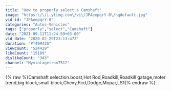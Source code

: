 ```yaml
---
title: "How to properly select a Camshaft"
image: "https:\/\/i.ytimg.com\/vi\/JPAeepqrY-0\/hqdefault.jpg"
vid_id: "JPAeepqrY-0"
categories: "Autos-Vehicles"
tags: ["properly","select","Camshaft"]
date: "2021-09-11T11:24:59+03:00"
vid_date: "2020-02-29T23:13:47Z"
duration: "PT49M42S"
viewcount: "524429"
likeCount: "15189"
dislikeCount: "343"
channel: "Myvintageiron7512"
---
```

{% raw %}Camshaft selection.boost,Hot Rod,Roadkill,Roadkill gatage,moter trend,big block,small block,Chevy,Fird,Dodge,Mopar,LS1{% endraw %}
